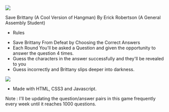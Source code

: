<img src = "https://i.imgur.com/BCBdVtz.jpg">

Save Brittany (A Cool Version of Hangman)
By Erick Robertson (A General Assembly Student)

+ Rules
- Save Brittany From Defeat by Choosing the Correct Answers
- Each Round You'll be asked a Question and given the opportunity to answer the question 4 times.
- Guess the characters in the answer successfully and they'll be revealed to you
- Guess incorrectly and Brittany slips deeper into darkness.



<img src ="https://i.imgur.com/eomB3b7.png'align='center">

- Made with HTML, CSS3 and Javascript.

Note : I'll be updating the question/answer pairs in this game frequently every week until it reaches 1000 questions.



 